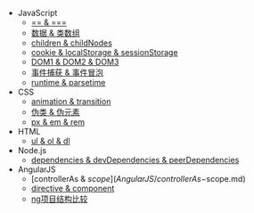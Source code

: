 * JavaScript
    * [== & ===](JavaScript/==-===.md)
    * [数据 & 类数组](JavaScript/array-array-like.md)
    * [children & childNodes](JavaScript/children-childNodes.md)
    * [cookie & localStorage & sessionStorage](JavaScript/cookie-localStorage-sessionStorage.md)
    * [DOM1 & DOM2 & DOM3](JavaScript/DOM1-DOM2-DOM3.md)
    * [事件捕获 & 事件冒泡](JavaScript/event-capture-bubble.md)
    * [runtime & parsetime](JavaScript/runtime-parsetime.md)
* CSS
    * [animation & transition](CSS/animation-transition.md)
    * [伪类 & 伪元素](CSS/pseudo-classes-elements.md)
    * [px & em & rem](CSS/px-em-rem.md)
* HTML
    * [ul & ol & dl](HTML/ul-ol-dl.md)
* Node.js
    * [dependencies & devDependencies & peerDependencies](Node.js/dependencies-devDependencies-peerDependencies.md)
* AngularJS
    * [controllerAs & $scope](AngularJS/controllerAs-$scope.md)
    * [directive & component](AngularJS/directive-component.md)
    * [ng项目结构比较](AngularJS/type-feature.md)